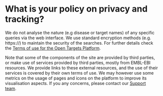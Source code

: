 # What is your policy on privacy and tracking?

We do not analyse the nature \(e.g disease or target names\) of any specific queries via the web interface. We use standard encryption methods \(e.g. https://\) to maintain the security of the searches. For further details check the [Terms of use for the Open Targets Platform](http://www.targetvalidation.org/terms_of_use).

Note that some of the components of the site are provided by third parties, or make use of services provided by third parties, mostly from EMBL-EBI resources. We provide links to these external resources, and the use of their services is covered by their own terms of use. We may however use some metrics on the usage of pages and icons on the platform to improve its visualisation aspects. If you any concerns, please contact our [Support team](mailto:support@targetvalidation.org).

